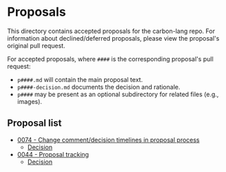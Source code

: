 # Proposals

<!--
Part of the Carbon Language project, under the Apache License v2.0 with LLVM
Exceptions. See /LICENSE for license information.
SPDX-License-Identifier: Apache-2.0 WITH LLVM-exception
-->

This directory contains accepted proposals for the carbon-lang repo. For
information about declined/deferred proposals, please view the proposal's
original pull request.

For accepted proposals, where `####` is the corresponding proposal's pull
request:

- `p####.md` will contain the main proposal text.
- `p####-decision.md` documents the decision and rationale.
- `p####` may be present as an optional subdirectory for related files (e.g.,
  images).

## Proposal list

<!-- proposals -->
<!-- This list is updated by src/scripts/pre-commit-proposal-list.py. -->

- [0074 - Change comment/decision timelines in proposal process](p0074.md)
  - [Decision](p0074-decision.md)
- [0044 - Proposal tracking](p0044.md)
  - [Decision](p0044-decision.md)

<!-- endproposals -->
